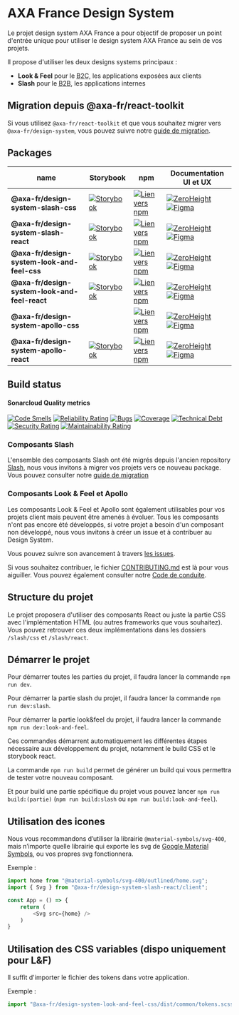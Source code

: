 # AXA France Design System

Le projet design system AXA France a pour objectif de proposer un point d'entrée
unique pour utiliser le design system AXA France au sein de vos  projets.

Il propose d'utiliser les deux designs systems principaux :

- **Look & Feel** pour le <abbr title="Business to client">B2C</abbr>, les
  applications exposées aux clients
- **Slash** pour le <abbr title="Business to business">B2B</abbr>, les
  applications internes

## Migration depuis @axa-fr/react-toolkit

Si vous utilisez `@axa-fr/react-toolkit` et que vous souhaitez migrer vers
`@axa-fr/design-system`, vous pouvez suivre notre
[guide de migration](./MIGRATION-GUIDE-TOOLKIT.md).

## Packages

| name                                          | Storybook                                                                                                                                                                                  | npm                                                                                                                                                             | Documentation UI et UX                                                                                                                                                                                                                                                                                              |
| --------------------------------------------- | ------------------------------------------------------------------------------------------------------------------------------------------------------------------------------------------ | --------------------------------------------------------------------------------------------------------------------------------------------------------------- | ------------------------------------------------------------------------------------------------------------------------------------------------------------------------------------------------------------------------------------------------------------------------------------------------------------------- |
| **@axa-fr/design-system-slash-css**           | [![Storybook](https://img.shields.io/badge/Storybook-slash--css-FF4785?logo=storybook&logoColor=white)](https://axafrance.github.io/design-system/slash/css/latest/)                       | [![Lien vers npm](https://img.shields.io/npm/v/%40axa-fr%2Fdesign-system-slash-css)](https://www.npmjs.com/@axa-fr/design-system-slash-css)                     | [![ZeroHeight](https://img.shields.io/badge/ZeroHeight-slash-00008F)](https://zeroheight.com/4b1e27a45/v/latest/p/36b4a2-slash-design-system-b-to-b) [![Figma](https://img.shields.io/badge/Figma-slash-F24E1E?logo=figma)](https://www.figma.com/design/reZserxMfytQ9M82bt20Bi/DS-Slash-V3)                        |
| **@axa-fr/design-system-slash-react**         | [![Storybook](https://img.shields.io/badge/Storybook-slash--react-FF4785?logo=storybook&logoColor=white)](https://axafrance.github.io/design-system/slash/react/latest/)                   | [![Lien vers npm](https://img.shields.io/npm/v/%40axa-fr%2Fdesign-system-slash-react)](https://www.npmjs.com/@axa-fr/design-system-slash-react)                 | [![ZeroHeight](https://img.shields.io/badge/ZeroHeight-slash-00008F)](https://zeroheight.com/4b1e27a45/v/latest/p/36b4a2-slash-design-system-b-to-b) [![Figma](https://img.shields.io/badge/Figma-slash-F24E1E?logo=figma)](https://www.figma.com/design/reZserxMfytQ9M82bt20Bi/DS-Slash-V3)                        |
| **@axa-fr/design-system-look-and-feel-css**   | [![Storybook](https://img.shields.io/badge/Storybook-look--and--feel--css-FF4785?logo=storybook&logoColor=white)](https://axafrance.github.io/design-system/look-and-feel/css/latest/)     | [![Lien vers npm](https://img.shields.io/npm/v/%40axa-fr%2Fdesign-system-look-and-feel-css)](https://www.npmjs.com/@axa-fr/design-system-look-and-feel-css)     | [![ZeroHeight](https://img.shields.io/badge/ZeroHeight-look_and_feel-00008F)](https://zeroheight.com/49b6215d6/v/latest/p/923242-design-system-b2c) [![Figma](https://img.shields.io/badge/Figma-look_and_feel-F24E1E?logo=figma)](https://www.figma.com/design/vwprvN2ELfI50pjU6MK1Ea/Design-System-B2C?m=auto&node-id=0-1&t=gV40pT7eJgfBkhy5-1) |
| **@axa-fr/design-system-look-and-feel-react** | [![Storybook](https://img.shields.io/badge/Storybook-look--and--feel--react-FF4785?logo=storybook&logoColor=white)](https://axafrance.github.io/design-system/look-and-feel/react/latest/) | [![Lien vers npm](https://img.shields.io/npm/v/%40axa-fr%2Fdesign-system-look-and-feel-react)](https://www.npmjs.com/@axa-fr/design-system-look-and-feel-react) | [![ZeroHeight](https://img.shields.io/badge/ZeroHeight-look_and_feel-00008F)](https://zeroheight.com/49b6215d6/v/latest/p/923242-design-system-b2c) [![Figma](https://img.shields.io/badge/Figma-look_and_feel-F24E1E?logo=figma)](https://www.figma.com/design/vwprvN2ELfI50pjU6MK1Ea/Design-System-B2C?m=auto&node-id=0-1&t=gV40pT7eJgfBkhy5-1) |
| **@axa-fr/design-system-apollo-css**          |                                                                                                                                                                                            | [![Lien vers npm](https://img.shields.io/npm/v/%40axa-fr%2Fdesign-system-apollo-css)](https://www.npmjs.com/@axa-fr/design-system-apollo-css)                   | [![ZeroHeight](https://img.shields.io/badge/ZeroHeight-apollo-00008F)](https://zeroheight.com/49b6215d6/v/latest/p/923242-design-system-b2c) [![Figma](https://img.shields.io/badge/Figma-apollo-F24E1E?logo=figma)](https://www.figma.com/design/vwprvN2ELfI50pjU6MK1Ea/Design-System-B2C?m=auto&node-id=0-1&t=gV40pT7eJgfBkhy5-1)                      |
| **@axa-fr/design-system-apollo-react**        | [![Storybook](https://img.shields.io/badge/Storybook-apollo--react-FF4785?logo=storybook&logoColor=white)](https://axafrance.github.io/design-system/apollo/react/latest/)                 | [![Lien vers npm](https://img.shields.io/npm/v/%40axa-fr%2Fdesign-system-apollo-react)](https://www.npmjs.com/@axa-fr/design-system-apollo-react)               | [![ZeroHeight](https://img.shields.io/badge/ZeroHeight-apollo-00008F)](https://zeroheight.com/49b6215d6/v/latest/p/923242-design-system-b2c) [![Figma](https://img.shields.io/badge/Figma-apollo-F24E1E?logo=figma)](https://www.figma.com/design/vwprvN2ELfI50pjU6MK1Ea/Design-System-B2C?m=auto&node-id=0-1&t=gV40pT7eJgfBkhy5-1)                      |

## Build status

#### Sonarcloud Quality metrics

[![Code Smells](https://sonarcloud.io/api/project_badges/measure?project=AxaFrance_design-system&metric=code_smells)](https://sonarcloud.io/summary/new_code?id=AxaFrance_design-system)
[![Reliability Rating](https://sonarcloud.io/api/project_badges/measure?project=AxaFrance_design-system&metric=reliability_rating)](https://sonarcloud.io/summary/new_code?id=AxaFrance_design-system)
[![Bugs](https://sonarcloud.io/api/project_badges/measure?project=AxaFrance_design-system&metric=bugs)](https://sonarcloud.io/summary/new_code?id=AxaFrance_design-system)
[![Coverage](https://sonarcloud.io/api/project_badges/measure?project=AxaFrance_design-system&metric=coverage)](https://sonarcloud.io/summary/new_code?id=AxaFrance_design-system)
[![Technical Debt](https://sonarcloud.io/api/project_badges/measure?project=AxaFrance_design-system&metric=sqale_index)](https://sonarcloud.io/summary/new_code?id=AxaFrance_design-system)
[![Security Rating](https://sonarcloud.io/api/project_badges/measure?project=AxaFrance_design-system&metric=security_rating)](https://sonarcloud.io/summary/new_code?id=AxaFrance_design-system)
[![Maintainability Rating](https://sonarcloud.io/api/project_badges/measure?project=AxaFrance_design-system&metric=sqale_rating)](https://sonarcloud.io/summary/new_code?id=AxaFrance_design-system)

### Composants Slash

L'ensemble des composants Slash ont été migrés depuis l'ancien repository [Slash](https://github.com/AxaFrance/react-toolkit), nous vous invitons à migrer vos projets vers ce nouveau package. Vous pouvez consulter notre [guide de migration](./MIGRATION-GUIDE-TOOLKIT.md)

### Composants Look & Feel et Apollo

Les composants Look & Feel et Apollo sont également utilisables pour vos projets client mais peuvent être amenés à évoluer.
Tous les composants n'ont pas encore été développés, si votre projet a besoin d'un composant non développé, nous vous invitons à créer un issue et à contribuer au Design System.

Vous pouvez suivre son avancement à travers
[les issues](https://github.com/AxaFrance/design-system/issues).

Si vous souhaitez contribuer, le fichier [CONTRIBUTING.md](./CONTRIBUTING.md)
est là pour vous aiguiller. Vous pouvez également consulter notre
[Code de conduite](./CODE_OF_CONDUCT.md).

## Structure du projet

Le projet proposera d'utiliser des composants React ou juste la partie CSS avec
l'implémentation HTML (ou autres frameworks que vous souhaitez). Vous pouvez
retrouver ces deux implémentations dans les dossiers `/slash/css` et
`/slash/react`.

## Démarrer le projet

Pour démarrer toutes les parties du projet, il faudra lancer la commande `npm run dev`.

Pour démarrer la partie slash du projet, il faudra lancer la commande `npm run dev:slash`.

Pour démarrer la partie look&feel du projet, il faudra lancer la commande `npm run dev:look-and-feel`.

Ces commandes démarrent automatiquement les différentes étapes
nécessaire aux développement du projet, notamment le build CSS et le storybook
react.

La commande `npm run build` permet de générer un build qui vous permettra de
tester votre nouveau composant.

Et pour build une partie spécifique du projet vous pouvez lancer `npm run build:(partie)`
(`npm run build:slash` ou `npm run build:look-and-feel`).

## Utilisation des icones

Nous vous recommandons d’utiliser la librairie `@material-symbols/svg-400`, mais
n’importe quelle librairie qui exporte les svg de
[Google Material Symbols](https://github.com/google/material-design-icons), ou
vos propres svg fonctionnera.

Exemple :

```typescript
import home from "@material-symbols/svg-400/outlined/home.svg";
import { Svg } from "@axa-fr/design-system-slash-react/client";

const App = () => {
    return (
        <Svg src={home} />
    )
}
```

## Utilisation des CSS variables (dispo uniquement pour L&F)

Il suffit d'importer le fichier des tokens dans votre application.

Exemple :

```typescript
import "@axa-fr/design-system-look-and-feel-css/dist/common/tokens.scss";
```
